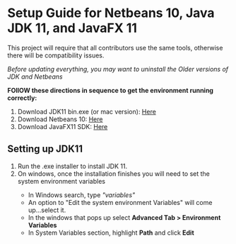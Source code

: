 <h1>Setup Guide for Netbeans 10, Java JDK 11, and JavaFX 11</h1>

<p>This project will require that all contributors use the same tools, otherwise there will be compatibility issues.</p>
<p><em>Before updating everything, you may want to uninstall the Older versions of JDK and Netbeans</em></p>
<strong>FOllOW these directions in sequence to get the environment running correctly:</strong>
<ol>
  <li>Download JDK11 bin.exe (or mac version): <a href ="https://www.oracle.com/technetwork/java/javase/downloads/jdk11-downloads-5066655.html">Here</a></li>
  <li>Download Netbeans 10: <a href="https://www-us.apache.org/dist/incubator/netbeans/incubating-netbeans/incubating-10.0/incubating-netbeans-10.0-source.zip">Here</a></li>
  <li>Download JavaFX11 SDK: <a href="https://gluonhq.com/products/javafx/">Here</a></li>
</ol>

<h2>Setting up JDK11</h2>
<ol>
  <li>Run the .exe installer to install JDK 11.</li>
  <li>On windows, once the installation finishes you will need to set the system environment variables</li>
  <ul>
    <li>In Windows search, type <em>"variables"</em></li>
    <li>An option to "Edit the system environment Variables" will come up...select it.</li>
    <li>In the windows that pops up select <strong>Advanced Tab > Environment Variables</strong></li>
    <li>In System Variables section, highlight <strong>Path</strong> and click <strong>Edit</strong></li>
    
  </ul>
  
</ol>



